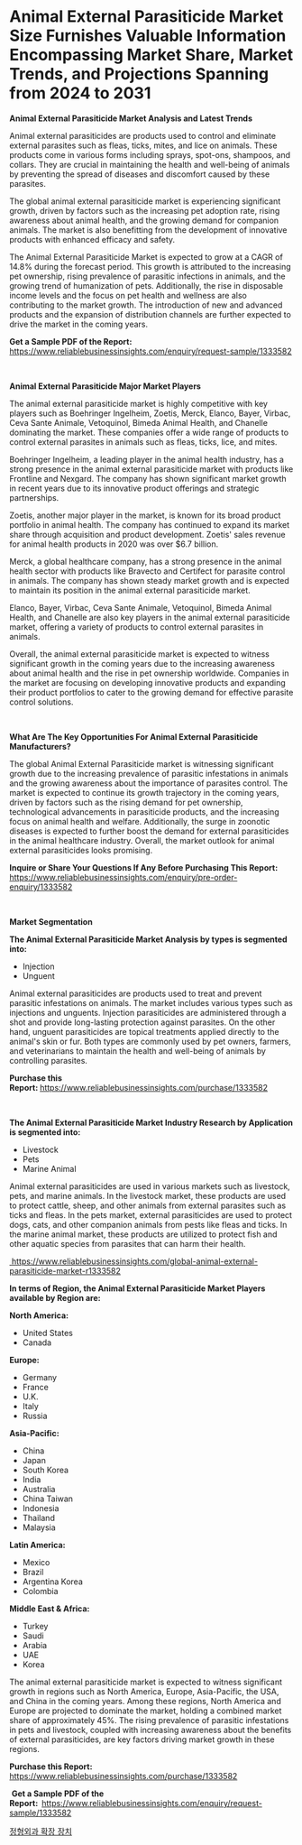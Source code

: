 <p><h1>Animal External Parasiticide Market Size Furnishes Valuable Information Encompassing Market Share, Market Trends, and Projections Spanning from 2024 to 2031</h1></p><p><strong>Animal External Parasiticide Market Analysis and Latest Trends</strong></p>
<p><p>Animal external parasiticides are products used to control and eliminate external parasites such as fleas, ticks, mites, and lice on animals. These products come in various forms including sprays, spot-ons, shampoos, and collars. They are crucial in maintaining the health and well-being of animals by preventing the spread of diseases and discomfort caused by these parasites.</p><p>The global animal external parasiticide market is experiencing significant growth, driven by factors such as the increasing pet adoption rate, rising awareness about animal health, and the growing demand for companion animals. The market is also benefitting from the development of innovative products with enhanced efficacy and safety.</p><p>The Animal External Parasiticide Market is expected to grow at a CAGR of 14.8% during the forecast period. This growth is attributed to the increasing pet ownership, rising prevalence of parasitic infections in animals, and the growing trend of humanization of pets. Additionally, the rise in disposable income levels and the focus on pet health and wellness are also contributing to the market growth. The introduction of new and advanced products and the expansion of distribution channels are further expected to drive the market in the coming years.</p></p>
<p><strong>Get a Sample PDF of the Report:&nbsp;</strong> <a href="https://www.reliablebusinessinsights.com/enquiry/request-sample/1333582">https://www.reliablebusinessinsights.com/enquiry/request-sample/1333582</a></p>
<p>&nbsp;</p>
<p><strong>Animal External Parasiticide Major Market Players</strong></p>
<p><p>The animal external parasiticide market is highly competitive with key players such as Boehringer Ingelheim, Zoetis, Merck, Elanco, Bayer, Virbac, Ceva Sante Animale, Vetoquinol, Bimeda Animal Health, and Chanelle dominating the market. These companies offer a wide range of products to control external parasites in animals such as fleas, ticks, lice, and mites.</p><p>Boehringer Ingelheim, a leading player in the animal health industry, has a strong presence in the animal external parasiticide market with products like Frontline and Nexgard. The company has shown significant market growth in recent years due to its innovative product offerings and strategic partnerships.</p><p>Zoetis, another major player in the market, is known for its broad product portfolio in animal health. The company has continued to expand its market share through acquisition and product development. Zoetis' sales revenue for animal health products in 2020 was over $6.7 billion.</p><p>Merck, a global healthcare company, has a strong presence in the animal health sector with products like Bravecto and Certifect for parasite control in animals. The company has shown steady market growth and is expected to maintain its position in the animal external parasiticide market.</p><p>Elanco, Bayer, Virbac, Ceva Sante Animale, Vetoquinol, Bimeda Animal Health, and Chanelle are also key players in the animal external parasiticide market, offering a variety of products to control external parasites in animals.</p><p>Overall, the animal external parasiticide market is expected to witness significant growth in the coming years due to the increasing awareness about animal health and the rise in pet ownership worldwide. Companies in the market are focusing on developing innovative products and expanding their product portfolios to cater to the growing demand for effective parasite control solutions.</p></p>
<p>&nbsp;</p>
<p><strong>What Are The Key Opportunities For Animal External Parasiticide Manufacturers?</strong></p>
<p><p>The global Animal External Parasiticide market is witnessing significant growth due to the increasing prevalence of parasitic infestations in animals and the growing awareness about the importance of parasites control. The market is expected to continue its growth trajectory in the coming years, driven by factors such as the rising demand for pet ownership, technological advancements in parasiticide products, and the increasing focus on animal health and welfare. Additionally, the surge in zoonotic diseases is expected to further boost the demand for external parasiticides in the animal healthcare industry. Overall, the market outlook for animal external parasiticides looks promising.</p></p>
<p><strong>Inquire or Share Your Questions If Any Before Purchasing This Report:</strong> <a href="https://www.reliablebusinessinsights.com/enquiry/pre-order-enquiry/1333582">https://www.reliablebusinessinsights.com/enquiry/pre-order-enquiry/1333582</a></p>
<p>&nbsp;</p>
<p><strong>Market Segmentation</strong></p>
<p><strong>The Animal External Parasiticide Market Analysis by types is segmented into:</strong></p>
<p><ul><li>Injection</li><li>Unguent</li></ul></p>
<p><p>Animal external parasiticides are products used to treat and prevent parasitic infestations on animals. The market includes various types such as injections and unguents. Injection parasiticides are administered through a shot and provide long-lasting protection against parasites. On the other hand, unguent parasiticides are topical treatments applied directly to the animal's skin or fur. Both types are commonly used by pet owners, farmers, and veterinarians to maintain the health and well-being of animals by controlling parasites.</p></p>
<p><strong>Purchase this Report:&nbsp;</strong><a href="https://www.reliablebusinessinsights.com/purchase/1333582">https://www.reliablebusinessinsights.com/purchase/1333582</a></p>
<p>&nbsp;</p>
<p><strong>The Animal External Parasiticide Market Industry Research by Application is segmented into:</strong></p>
<p><ul><li>Livestock</li><li>Pets</li><li>Marine Animal</li></ul></p>
<p><p>Animal external parasiticides are used in various markets such as livestock, pets, and marine animals. In the livestock market, these products are used to protect cattle, sheep, and other animals from external parasites such as ticks and fleas. In the pets market, external parasiticides are used to protect dogs, cats, and other companion animals from pests like fleas and ticks. In the marine animal market, these products are utilized to protect fish and other aquatic species from parasites that can harm their health.</p></p>
<p><a href="https://www.reliablebusinessinsights.com/global-animal-external-parasiticide-market-r1333582">&nbsp;https://www.reliablebusinessinsights.com/global-animal-external-parasiticide-market-r1333582</a></p>
<p><strong>In terms of Region, the Animal External Parasiticide Market Players available by Region are:</strong></p>
<p>
    <p> <strong> North America: </strong>
        <ul>
            <li>United States</li>
            <li>Canada</li>
        </ul>
        </p> 
    <p> <strong> Europe: </strong>
        <ul>
            <li>Germany</li>
            <li>France</li>
            <li>U.K.</li>
            <li>Italy</li>
            <li>Russia</li>
        </ul>
        </p> 
    <p> <strong> Asia-Pacific: </strong>
        <ul>
            <li>China</li>
            <li>Japan</li>
            <li>South Korea</li>
            <li>India</li>
            <li>Australia</li>
            <li>China Taiwan</li>
            <li>Indonesia</li>
            <li>Thailand</li>
            <li>Malaysia</li>
        </ul>
        </p> 
    <p> <strong> Latin America: </strong>
        <ul>
            <li>Mexico</li>
            <li>Brazil</li>
            <li>Argentina Korea</li>
            <li>Colombia</li>
        </ul>
        </p> 
    <p> <strong> Middle East & Africa: </strong>
        <ul>
            <li>Turkey</li>
            <li>Saudi</li>
            <li>Arabia</li>
            <li>UAE</li>
            <li>Korea</li>
        </ul>
    </p>
    </p>
<p><p>The animal external parasiticide market is expected to witness significant growth in regions such as North America, Europe, Asia-Pacific, the USA, and China in the coming years. Among these regions, North America and Europe are projected to dominate the market, holding a combined market share of approximately 45%. The rising prevalence of parasitic infestations in pets and livestock, coupled with increasing awareness about the benefits of external parasiticides, are key factors driving market growth in these regions.</p></p>
<p><strong>Purchase this Report: </strong><a href="https://www.reliablebusinessinsights.com/purchase/1333582">https://www.reliablebusinessinsights.com/purchase/1333582</a></p>
<p>&nbsp;<strong>Get a Sample PDF of the Report:&nbsp;&nbsp;</strong><a href="https://www.reliablebusinessinsights.com/enquiry/request-sample/1333582">https://www.reliablebusinessinsights.com/enquiry/request-sample/1333582</a></p>
<p><strong></strong></p>
<p><p><a href="https://github.com/vskv4779xr1/Market-Research-Report-List-2/blob/main/8912705105547.md">정형외과 확장 장치</a></p></p>